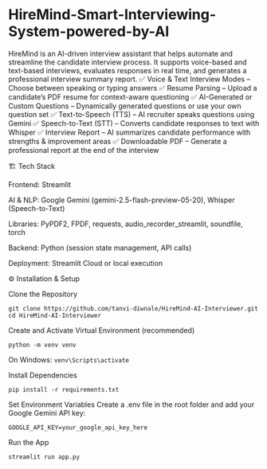 # HireMind-Smart-Interviewing-System-powered-by-AI
HireMind is an AI-driven interview assistant that helps automate and streamline the candidate interview process. It supports voice-based and text-based interviews, evaluates responses in real time, and generates a professional interview summary report.
✅ Voice & Text Interview Modes – Choose between speaking or typing answers
✅ Resume Parsing – Upload a candidate’s PDF resume for context-aware questioning
✅ AI-Generated or Custom Questions – Dynamically generated questions or use your own question set
✅ Text-to-Speech (TTS) – AI recruiter speaks questions using Gemini
✅ Speech-to-Text (STT) – Converts candidate responses to text with Whisper
✅ Interview Report – AI summarizes candidate performance with strengths & improvement areas
✅ Downloadable PDF – Generate a professional report at the end of the interview

🏗️ Tech Stack

Frontend: Streamlit

AI & NLP: Google Gemini (gemini-2.5-flash-preview-05-20), Whisper (Speech-to-Text)

Libraries: PyPDF2, FPDF, requests, audio_recorder_streamlit, soundfile, torch

Backend: Python (session state management, API calls)

Deployment: Streamlit Cloud or local execution

⚙️ Installation & Setup

Clone the Repository

`git clone https://github.com/tanvi-diwnale/HireMind-AI-Interviewer.git`
`cd HireMind-AI-Interviewer`

Create and Activate Virtual Environment (recommended)

`python -m venv venv`

On Windows: `venv\Scripts\activate`


Install Dependencies

`pip install -r requirements.txt`


Set Environment Variables
Create a .env file in the root folder and add your Google Gemini API key:

`GOOGLE_API_KEY=your_google_api_key_here`


Run the App

`streamlit run app.py`

